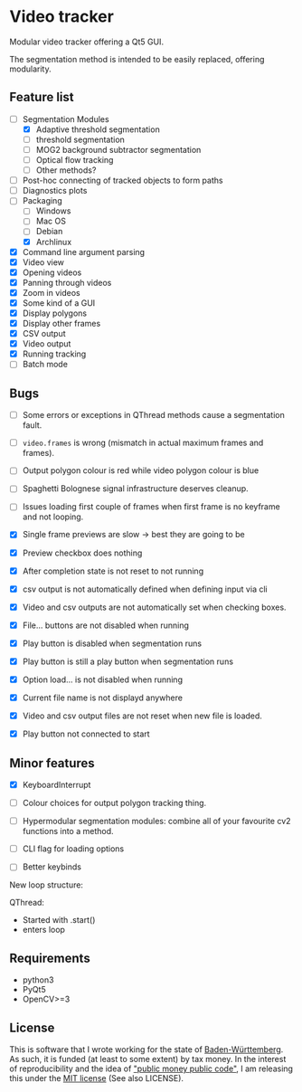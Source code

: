 Video tracker
=============

Modular video tracker offering a Qt5 GUI.

The segmentation method is intended to be easily replaced, offering modularity.


Feature list
------------

- [ ] Segmentation Modules
    - [x] Adaptive threshold segmentation
    - [ ] threshold segmentation
    - [ ] MOG2 background subtractor segmentation
    - [ ] Optical flow tracking
    - [ ] Other methods?
- [ ] Post-hoc connecting of tracked objects to form paths
- [ ] Diagnostics plots
- [ ] Packaging
    - [ ] Windows
    - [ ] Mac OS
    - [ ] Debian
    - [x] Archlinux
- [x] Command line argument parsing
- [x] Video view
- [x] Opening videos
- [x] Panning through videos
- [x] Zoom in videos
- [x] Some kind of a GUI
- [x] Display polygons
- [x] Display other frames
- [x] CSV output
- [x] Video output
- [x] Running tracking
- [ ] Batch mode

Bugs
----

- [ ] Some errors or exceptions in QThread methods cause a segmentation fault.
- [ ] `video.frames` is wrong (mismatch in actual maximum frames and frames).
- [ ] Output polygon colour is red while video polygon colour is blue
- [ ] Spaghetti Bolognese signal infrastructure deserves cleanup.
- [ ] Issues loading first couple of frames when first frame is no keyframe and not looping.
- [x] Single frame previews are slow -> best they are going to be
- [x] Preview checkbox does nothing
- [x] After completion state is not reset to not running
- [x] csv output is not automatically defined when defining input via cli
- [x] Video and csv outputs are not automatically set when checking boxes.
- [x] File... buttons are not disabled when running
- [x] Play button is disabled when segmentation runs
- [x] Play button is still a play button when segmentation runs
- [x] Option load... is not disabled when running
- [x] Current file name is not displayd anywhere
- [x] Video and csv output files are not reset when new file is loaded.
- [x] Play button not connected to start


Minor features
--------------

- [x] KeyboardInterrupt 
- [ ] Colour choices for output polygon tracking thing.
- [ ] Hypermodular segmentation modules: combine all of your favourite cv2 functions into a method.
- [ ] CLI flag for loading options
- [ ] Better keybinds


New loop structure:

QThread:
 - Started with .start()
 - enters loop


Requirements
------------

- python3
- PyQt5
- OpenCV>=3


License
-------

This is software that I wrote working for the state of
[Baden-Württemberg](https://en.wikipedia.org/wiki/Baden-W%C3%BCrttemberg). 
As such, it is funded (at least to some extent) by tax money. In the interest
of reproducibility and the idea of ["public money public code"](https://publiccode.eu/), 
I am releasing this under the [MIT license](https://en.wikipedia.org/wiki/MIT_License) 
(See also LICENSE).

